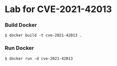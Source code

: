 # Lab for CVE-2021-42013
### Build Docker
```
$ docker build -t cve-2021-42013 .
```
### Run Docker
```
$ docker run -d cve-2021-42013
```

